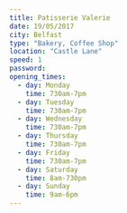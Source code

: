 ```yaml
---
title: Patisserie Valerie
date: 19/05/2017
city: Belfast
type: "Bakery, Coffee Shop"
location: "Castle Lane"
speed: 1
password:
opening_times:
  - day: Monday
    time: 730am-7pm
  - day: Tuesday
    time: 730am-7pm
  - day: Wednesday
    time: 730am-7pm
  - day: Thursday
    time: 730am-7pm
  - day: Friday
    time: 730am-7pm
  - day: Saturday
    time: 8am-730pm
  - day: Sunday
    time: 9am-6pm
---
```

